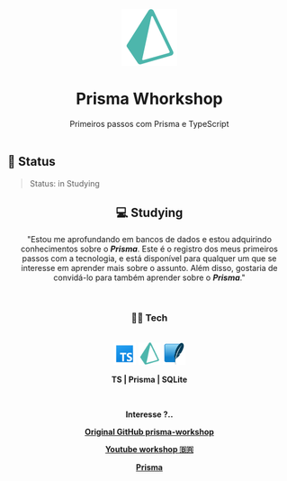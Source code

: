 <div align="center" >
<img src='md/img/icons8-prisma-orm.svg' width='100'> 

# **Prisma Whorkshop**
</div>


<div align="center" >
  Primeiros passos com Prisma e TypeScript
</div>

<br/>


## 📜 Status
> Status: in Studying



<div align="center" >

## 💻 Studying

"Estou me aprofundando em bancos de dados e estou adquirindo conhecimentos sobre o ***Prisma***. Este é o registro dos meus primeiros passos com a tecnologia, e está disponível para qualquer um que se interesse em aprender mais sobre o assunto. Além disso, gostaria de convidá-lo para também aprender sobre o ***Prisma***."

</div>


</br>

<div align="center" >

###  **👩‍💻 Tech**

<br/>

 <img src='md/img/icons8-typescript.svg' title='typescript' width='40'>
 <img src='md/img/icons8-prisma-orm.svg' title='Prisma' width='40'> 
 <img src='md/img/sqlite.png' title='SQLite' width='40'> 

 **TS  |  Prisma | SQLite** 


</div>

<br/>

<div align="center" >

**Interesse ?..**

 <a href='https://github.com/nikolasburk/prisma-workshop'> **Original GitHub prisma-workshop** </a>

 <a href='https://www.youtube.com/watch?v=Uy0gwNh3nKQ&list=WL&index=13&t=3435s'> **Youtube workshop 🇧🇷** </a>

 <a href='https://www.prisma.io/'> **Prisma** </a>

</div>


<!-- # A Practical Introduction to Prisma

This repository contains the starter project for the **Database Workflows & API Development with Prisma** workshop by [Nikolas Burk](https://twitter.com/nikolasburk).

## Setup

### 1. Clone this repository

You can clone this repository with the following command:

```
git clone git@github.com:nikolasburk/prisma-workshop.git
```

> Alternatively, you can also download the project via the GitHub UI. Click the green **Code**-button in the top-right corner and then click on **Download ZIP**.

### 2. Install dependencies

Navigate into the project directory and install the npm dependencies with the following command:

```
cd prisma-workshop
npm install
``` -->
